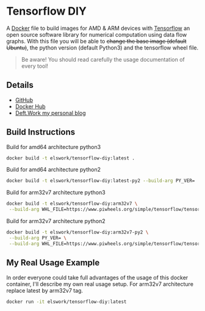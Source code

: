 # Tensorflow DIY

A [Docker](http://docker.com) file to build images for AMD & ARM devices with [Tensorflow](https://www.tensorflow.org/) an open source software library for numerical computation using data flow graphs.
With this file you will be able to ~~change the base image (default Ubuntu)~~, the python version (default Python3) and the tensorflow wheel file.

> Be aware! You should read carefully the usage documentation of every tool!

## Details

- [GitHub](https://github.com/DeftWork/tensorflow-diy)
- [Docker Hub](https://hub.docker.com/r/elswork/tensorflow-diy/)
- [Deft.Work my personal blog](http://deft.work/tensorflow_for_raspberry)

## Build Instructions

Build for amd64 architecture python3

```sh
docker build -t elswork/tensorflow-diy:latest .
```

Build for amd64 architecture python2

```sh
docker build -t elswork/tensorflow-diy:latest-py2 --build-arg PY_VER= .
```

Build for arm32v7 architecture python3

```sh
docker build -t elswork/tensorflow-diy:arm32v7 \
 --build-arg WHL_FILE=https://www.piwheels.org/simple/tensorflow/tensorflow-1.9.0-cp35-none-linux_armv7l.whl .
```

Build for arm32v7 architecture python2

```sh
docker build -t elswork/tensorflow-diy:arm32v7-py2 \
 --build-arg PY_VER= \
 --build-arg WHL_FILE=https://www.piwheels.org/simple/tensorflow/tensorflow-1.9.0-cp27-none-linux_armv7l.whl .
```

## My Real Usage Example

In order everyone could take full advantages of the usage of this docker container, I'll describe my own real usage setup.
For arm32v7 architecture replace latest by arm32v7 tag.

```sh
docker run -it elswork/tensorflow-diy:latest
```